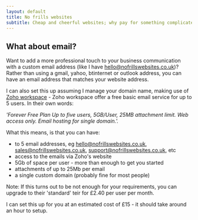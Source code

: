 ```yaml
---
layout: default
title: No frills websites
subtitle: Cheap and cheerful websites; why pay for something complicated if you don't need it.
---
```

## What about email?

Want to add a more professional touch to your business communication with a custom email address (like I have [hello@nofrillswebsites.co.uk](mailto:hello@nofrillswebsites.co.uk))? Rather than using a gmail, yahoo, btinternet or outlook address, you can have an email address that matches your website address.

I can also set this up assuming I manage your domain name, making use of [Zoho workspace](https://www.zoho.com/workplace/) - Zoho workspace offer a free basic email service for up to 5 users. In their own words:

*'Forever Free Plan Up to five users, 5GB/User, 25MB attachment limit. Web access only. Email hosting for single domain.'.*

What this means, is that you can have:

 - to 5 email addresses, eg hello@nofrillswebsites.co.uk, sales@nofrillswebsites.co.uk, support@nofrillswebsites.co.uk, etc
 - access to the emails via Zoho's website
 - 5Gb of space per user - more than enough to get you started
 - attachments of up to 25Mb per email
 - a single custom domain (probably fine for most people)
 
Note: If this turns out to be not enough for your requirements, you can upgrade to their 'standard' teir for £2.40 per user per month.

I can set this up for you at an estimated cost of £15 - it should take around an hour to setup.
